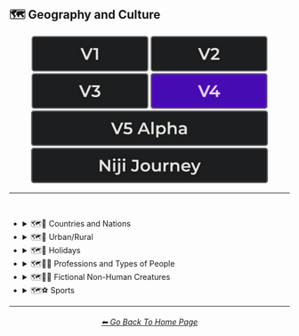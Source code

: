 <h2>🗺 Geography and Culture</h2>

<div align="center">

[<img src="/Images/Repo_Parts/Buttons/Version_Buttons/button_version_V1_inactive.webp?raw=true" alt="MidJourney V1" height="64" />](/Pages/MJ_V1/Style_Pages/Sphere/Geography_and_Culture.md)
[<img src="/Images/Repo_Parts/Buttons/Version_Buttons/button_version_V2_inactive.webp?raw=true" alt="MidJourney V2" height="64" />](/Pages/MJ_V2/Style_Pages/Sphere/Geography_and_Culture.md)
[<img src="/Images/Repo_Parts/Buttons/Version_Buttons/button_version_V3_inactive.webp?raw=true" alt="MidJourney V3" height="64" />](/Pages/MJ_V3/Style_Pages/Just_The_Style/Geography_and_Culture.md)
[<img src="/Images/Repo_Parts/Buttons/Version_Buttons/button_version_V4_active.webp?raw=true" alt="MidJourney V4" height="64" />](/Pages/MJ_V4/Style_Pages/Just_The_Style/Geography_and_Culture.md)
<br>
[<img src="/Images/Repo_Parts/Buttons/Version_Buttons/button_version_V5_Alpha_inactive_half.webp?raw=true" alt="MidJourney V5" height="64" />](/Pages/MJ_V5/Style_Pages/Just_The_Style/Geography_and_Culture.md)
[<img src="/Images/Repo_Parts/Buttons/Version_Buttons/button_version_niji_inactive_half.webp?raw=true" alt="Niji Journey" height="64" />](/Pages/Niji_Journey/Style_Pages/Geography_and_Culture.md)

</div>

<hr>
<br>


- <details><summary>🗺🎌 Countries and Nations</summary><p><div align="center">

	| Country | Nation |
	| :-: | :-: |
	| <img src="/Images/MJ_V4/V4_Alpha_3.5/Midjourney_Styles/Country.webp?raw=true" width="256" /> | <img src="/Images/MJ_V4/V4_Alpha_3.5/Midjourney_Styles/Nation.webp?raw=true" width="256" /> |
	
	<br>

	| American-Style | American Realism |
	| :-: | :-: |
	| <img src="/Images/MJ_V4/V4_Alpha_3.5/Midjourney_Styles/American-Style.webp?raw=true" width="256" /> | <img src="/Images/MJ_V4/V4_Alpha_3.5/Midjourney_Styles/American_Realism.webp?raw=true" width="256" /> |

	<br>

	| Canadian-Style | Canadian Realism |
	| :-: | :-: |
	| <img src="/Images/MJ_V4/V4_Alpha_3.5/Midjourney_Styles/Canadian-Style.webp?raw=true" width="256" /> | <img src="/Images/MJ_V4/V4_Alpha_3.5/Midjourney_Styles/Canadian_Realism.webp?raw=true" width="256" /> |

	<br>

	| Europunk |
	| :-: |
	| <img src="/Images/MJ_V4/V4_Alpha_3.5/Midjourney_Styles/Europunk.webp?raw=true" width="256" /> |

	<br>

	| Brazilian-Style | Brazilian Realism |
	| :-: | :-: |
	| <img src="/Images/MJ_V4/V4_Alpha_3.5/Midjourney_Styles/Brazilian-Style.webp?raw=true" width="256" /> | <img src="/Images/MJ_V4/V4_Alpha_3.5/Midjourney_Styles/Brazilian_Realism.webp?raw=true" width="256" /> |

	<br>

	| Incan | Tiwanaku |
	| :-: | :-: |
	| <img src="/Images/MJ_V4/V4_Alpha_3.5/Midjourney_Styles/Incan.webp?raw=true" width="256" /> | <img src="/Images/MJ_V4/V4_Alpha_3.5/Midjourney_Styles/Tiwanaku.webp?raw=true" width="256" /> |
	
	<br>

	| Mexican-Style | Mexican Realism |
	| :-: | :-: |
	| <img src="/Images/MJ_V4/V4_Alpha_3.5/Midjourney_Styles/Mexican-Style.webp?raw=true" width="256" /> | <img src="/Images/MJ_V4/V4_Alpha_3.5/Midjourney_Styles/Mexican_Realism.webp?raw=true" width="256" /> |

	<br>

	| African-Style | African Realism |
	| :-: | :-: |
	| <img src="/Images/MJ_V4/V4_Alpha_3.5/Midjourney_Styles/African-Style.webp?raw=true" width="256" /> | <img src="/Images/MJ_V4/V4_Alpha_3.5/Midjourney_Styles/African_Realism.webp?raw=true" width="256" /> |

	<br>

	| Mali | Benin |
	| :-: | :-: |
	| <img src="/Images/MJ_V4/V4_Alpha_3.5/Midjourney_Styles/Mali.webp?raw=true" width="256" /> | <img src="/Images/MJ_V4/V4_Alpha_3.5/Midjourney_Styles/Benin.webp?raw=true" width="256" /> |
	
	<br>

	| Australian-Style | Australian Realism |
	| :-: | :-: |
	| <img src="/Images/MJ_V4/V4_Alpha_3.5/Midjourney_Styles/Australian-Style.webp?raw=true" width="256" /> | <img src="/Images/MJ_V4/V4_Alpha_3.5/Midjourney_Styles/Australian_Realism.webp?raw=true" width="256" /> |

	<br>

	| Spanish-Style | Spanish Realism |
	| :-: | :-: |
	| <img src="/Images/MJ_V4/V4_Alpha_3.5/Midjourney_Styles/Spanish-Style.webp?raw=true" width="256" /> | <img src="/Images/MJ_V4/V4_Alpha_3.5/Midjourney_Styles/Spanish_Realism.webp?raw=true" width="256" /> |

	<br>

	| French-Style | French Realism |
	| :-: | :-: |
	| <img src="/Images/MJ_V4/V4_Alpha_3.5/Midjourney_Styles/French-Style.webp?raw=true" width="256" /> | <img src="/Images/MJ_V4/V4_Alpha_3.5/Midjourney_Styles/French_Realism.webp?raw=true" width="256" /> |

	<br>

	| Italian-Style | Italian Realism |
	| :-: | :-: |
	| <img src="/Images/MJ_V4/V4_Alpha_3.5/Midjourney_Styles/Italian-Style.webp?raw=true" width="256" /> | <img src="/Images/MJ_V4/V4_Alpha_3.5/Midjourney_Styles/Italian_Realism.webp?raw=true" width="256" /> |

	<br>

	| Turkish-Style | Turkish Realism |
	| :-: | :-: |
	| <img src="/Images/MJ_V4/V4_Alpha_3.5/Midjourney_Styles/Turkish-Style.webp?raw=true" width="256" /> | <img src="/Images/MJ_V4/V4_Alpha_3.5/Midjourney_Styles/Turkish_Realism.webp?raw=true" width="256" /> |

	<br>

	| British-Style | British Realism |
	| :-: | :-: |
	| <img src="/Images/MJ_V4/V4_Alpha_3.5/Midjourney_Styles/British-Style.webp?raw=true" width="256" /> | <img src="/Images/MJ_V4/V4_Alpha_3.5/Midjourney_Styles/British_Realism.webp?raw=true" width="256" /> |

	<br>

	| German-Style | German Realism | German Romanticism |
	| :-: | :-: | :-: |
	| <img src="/Images/MJ_V4/V4_Alpha_3.5/Midjourney_Styles/German-Style.webp?raw=true" width="256" /> | <img src="/Images/MJ_V4/V4_Alpha_3.5/Midjourney_Styles/German_Realism.webp?raw=true" width="256" /> | <img src="/Images/MJ_V4/V4_Alpha_3.5/Midjourney_Styles/German_Romanticism.webp?raw=true" width="256" /> |

	<br>

	| Greek-Style | Greek Realism | Greek Icon |
	| :-: | :-: | :-: |
	| <img src="/Images/MJ_V4/V4_Alpha_3.5/Midjourney_Styles/Greek-Style.webp?raw=true" width="256" /> | <img src="/Images/MJ_V4/V4_Alpha_3.5/Midjourney_Styles/Greek_Realism.webp?raw=true" width="256" /> | <img src="/Images/MJ_V4/V4_Alpha_3.5/Midjourney_Styles/Greek_Icon.webp?raw=true" width="256" /> |

	<br>

	| Greek Mythology | Greek God | Greek Goddess |
	| :-: | :-: | :-: |
	| <img src="/Images/MJ_V4/V4_Alpha_3.5/Midjourney_Styles/Greek_Mythology.webp?raw=true" width="256" /> | <img src="/Images/MJ_V4/V4_Alpha_3.5/Midjourney_Styles/Greek_God.webp?raw=true" width="256" /> | <img src="/Images/MJ_V4/V4_Alpha_3.5/Midjourney_Styles/Greek_Goddess.webp?raw=true" width="256" /> |
	
	<br>

	| Polish-Style | Polish Realism |
	| :-: | :-: |
	| <img src="/Images/MJ_V4/V4_Alpha_3.5/Midjourney_Styles/Polish-Style.webp?raw=true" width="256" /> | <img src="/Images/MJ_V4/V4_Alpha_3.5/Midjourney_Styles/Polish_Realism.webp?raw=true" width="256" /> |

	<br>

	| Hungarian-Style | Hungarian Realism |
	| :-: | :-: |
	| <img src="/Images/MJ_V4/V4_Alpha_3.5/Midjourney_Styles/Hungarian-Style.webp?raw=true" width="256" /> | <img src="/Images/MJ_V4/V4_Alpha_3.5/Midjourney_Styles/Hungarian_Realism.webp?raw=true" width="256" /> |

	<br>

	| Swiss-Style | Swiss Realism |
	| :-: | :-: |
	| <img src="/Images/MJ_V4/V4_Alpha_3.5/Midjourney_Styles/Swiss-Style.webp?raw=true" width="256" /> | <img src="/Images/MJ_V4/V4_Alpha_3.5/Midjourney_Styles/Swiss_Realism.webp?raw=true" width="256" /> |

	<br>

	| Swedish-Style | Swedish Realism |
	| :-: | :-: |
	| <img src="/Images/MJ_V4/V4_Alpha_3.5/Midjourney_Styles/Swedish-Style.webp?raw=true" width="256" /> | <img src="/Images/MJ_V4/V4_Alpha_3.5/Midjourney_Styles/Swedish_Realism.webp?raw=true" width="256" /> |

	<br>

	| Irish-Style | Irish Realism |
	| :-: | :-: |
	| <img src="/Images/MJ_V4/V4_Alpha_3.5/Midjourney_Styles/Irish-Style.webp?raw=true" width="256" /> | <img src="/Images/MJ_V4/V4_Alpha_3.5/Midjourney_Styles/Irish_Realism.webp?raw=true" width="256" /> |

	<br>

	| Roman-Style | Roman Realism | Roman Icon |
	| :-: | :-: | :-: |
	| <img src="/Images/MJ_V4/V4_Alpha_3.5/Midjourney_Styles/Roman-Style.webp?raw=true" width="256" /> | <img src="/Images/MJ_V4/V4_Alpha_3.5/Midjourney_Styles/Roman_Realism.webp?raw=true" width="256" /> | <img src="/Images/MJ_V4/V4_Alpha_3.5/Midjourney_Styles/Roman_Icon.webp?raw=true" width="256" /> |

	<br>

	| Roman Mythology | Roman God | Roman Goddess |
	| :-: | :-: | :-: |
	| <img src="/Images/MJ_V4/V4_Alpha_3.5/Midjourney_Styles/Roman_Mythology.webp?raw=true" width="256" /> | <img src="/Images/MJ_V4/V4_Alpha_3.5/Midjourney_Styles/Roman_God.webp?raw=true" width="256" /> | <img src="/Images/MJ_V4/V4_Alpha_3.5/Midjourney_Styles/Roman_Goddess.webp?raw=true" width="256" /> |
	
	<br>

	| Dominican-Style | Dominican Realism |
	| :-: | :-: |
	| <img src="/Images/MJ_V4/V4_Alpha_3.5/Midjourney_Styles/Dominican-Style.webp?raw=true" width="256" /> | <img src="/Images/MJ_V4/V4_Alpha_3.5/Midjourney_Styles/Dominican_Realism.webp?raw=true" width="256" /> |

	<br>

	| Chinese-Style | Chinese Realism |
	| :-: | :-: |
	| <img src="/Images/MJ_V4/V4_Alpha_3.5/Midjourney_Styles/Chinese-Style.webp?raw=true" width="256" /> | <img src="/Images/MJ_V4/V4_Alpha_3.5/Midjourney_Styles/Chinese_Realism.webp?raw=true" width="256" /> |

	<br>
	
	| Tang Dynasty | Timurid |
	| :-: | :-: |
	| <img src="/Images/MJ_V4/V4_Alpha_3.5/Midjourney_Styles/Tang_Dynasty.webp?raw=true" width="256" /> | <img src="/Images/MJ_V4/V4_Alpha_3.5/Midjourney_Styles/Timurid.webp?raw=true" width="256" /> |

	<br>

	| Japanese | Taisho Period |
	| :-: | :-: |
	| <img src="/Images/MJ_V4/V4_Alpha_3.5/Midjourney_Styles/Japanese.webp?raw=true" width="256" /> | <img src="/Images/MJ_V4/V4_Alpha_3.5/Midjourney_Styles/Taisho_Period.webp?raw=true" width="256" /> |

	<br>

	| Japanese-Style | Japanese Realism | Japonism |
	| :-: | :-: | :-: |
	| <img src="/Images/MJ_V4/V4_Alpha_3.5/Midjourney_Styles/Japanese-Style.webp?raw=true" width="256" /> | <img src="/Images/MJ_V4/V4_Alpha_3.5/Midjourney_Styles/Japanese_Realism.webp?raw=true" width="256" /> | <img src="/Images/MJ_V4/V4_Alpha_3.5/Midjourney_Styles/Japonism.webp?raw=true" width="256" /> |

	<br>

	| Ukrainian-Style | Ukrainian Realism |
	| :-: | :-: |
	| <img src="/Images/MJ_V4/V4_Alpha_3.5/Midjourney_Styles/Ukrainian-Style.webp?raw=true" width="256" /> | <img src="/Images/MJ_V4/V4_Alpha_3.5/Midjourney_Styles/Ukrainian_Realism.webp?raw=true" width="256" /> |

	<br>

	| Indonesian-Style | Indonesian Realism |
	| :-: | :-: |
	| <img src="/Images/MJ_V4/V4_Alpha_3.5/Midjourney_Styles/Indonesian-Style.webp?raw=true" width="256" /> | <img src="/Images/MJ_V4/V4_Alpha_3.5/Midjourney_Styles/Indonesian_Realism.webp?raw=true" width="256" /> |

	<br>

	| Balinese | Tibetan | Khmer |
	| :-: | :-: | :-: |
	| <img src="/Images/MJ_V4/V4_Alpha_3.5/Midjourney_Styles/Balinese.webp?raw=true" width="256" /> | <img src="/Images/MJ_V4/V4_Alpha_3.5/Midjourney_Styles/Tibetan.webp?raw=true" width="256" /> | <img src="/Images/MJ_V4/V4_Alpha_3.5/Midjourney_Styles/Khmer.webp?raw=true" width="256" /> |
	
	<br>
	
	| Thai | Bagan |
	| :-: | :-: |
	| <img src="/Images/MJ_V4/V4_Alpha_3.5/Midjourney_Styles/Thai.webp?raw=true" width="256" /> | <img src="/Images/MJ_V4/V4_Alpha_3.5/Midjourney_Styles/Bagan.webp?raw=true" width="256" /> |
	
	<br>

	| Indian-Style | Indian Realism |
	| :-: | :-: |
	| <img src="/Images/MJ_V4/V4_Alpha_3.5/Midjourney_Styles/Indian-Style.webp?raw=true" width="256" /> | <img src="/Images/MJ_V4/V4_Alpha_3.5/Midjourney_Styles/Indian_Realism.webp?raw=true" width="256" /> |

	<br>

	| Bavarian |
	| :-: |
	| <img src="/Images/MJ_V4/V4_Alpha_3.5/Midjourney_Styles/Bavarian.webp?raw=true" width="256" /> |
	
	<br>
	
	| Minoan | Cycladic |
	| :-: | :-: |
	| <img src="/Images/MJ_V4/V4_Alpha_3.5/Midjourney_Styles/Minoan.webp?raw=true" width="256" /> | <img src="/Images/MJ_V4/V4_Alpha_3.5/Midjourney_Styles/Cycladic.webp?raw=true" width="256" /> |
	
	<br>
	
	| Puebloan | Armenian |
	| :-: | :-: |
	| <img src="/Images/MJ_V4/V4_Alpha_3.5/Midjourney_Styles/Puebloan.webp?raw=true" width="256" /> | <img src="/Images/MJ_V4/V4_Alpha_3.5/Midjourney_Styles/Armenian.webp?raw=true" width="256" /> |
	
	<br>

	| Russian-Style | Russian Realism |
	| :-: | :-: |
	| <img src="/Images/MJ_V4/V4_Alpha_3.5/Midjourney_Styles/Russian-Style.webp?raw=true" width="256" /> | <img src="/Images/MJ_V4/V4_Alpha_3.5/Midjourney_Styles/Russian_Realism.webp?raw=true" width="256" /> |

	<br>

	| Propaganda | American Propaganda | Soviet Propaganda |
	| :-: | :-: | :-: |
	| <img src="/Images/MJ_V4/V4_Alpha_3.5/Midjourney_Styles/Propaganda.webp?raw=true" width="256" /> | <img src="/Images/MJ_V4/V4_Alpha_3.5/Midjourney_Styles/American_Propaganda.webp?raw=true" width="256" /> | <img src="/Images/MJ_V4/V4_Alpha_3.5/Midjourney_Styles/Soviet_Propaganda.webp?raw=true" width="256" /> |

	<br>

	| Arabic | Caribbean | Mayan |
	| :-: | :-: | :-: |
	| <img src="/Images/MJ_V4/V4_Alpha_3.5/Midjourney_Styles/Arabic.webp?raw=true" width="256" /> | <img src="/Images/MJ_V4/V4_Alpha_3.5/Midjourney_Styles/Caribbean.webp?raw=true" width="256" /> | <img src="/Images/MJ_V4/V4_Alpha_3.5/Midjourney_Styles/Mayan.webp?raw=true" width="256" /> |

	<br>

	| Egyptian Art | Socialist Realism |
	| :-: | :-: |
	| <img src="/Images/MJ_V4/V4_Alpha_3.5/Midjourney_Styles/Egyptian_Art.webp?raw=true" width="256" /> | <img src="/Images/MJ_V4/V4_Alpha_3.5/Midjourney_Styles/Socialist_Realism.webp?raw=true" width="256" /> |

	<br>

	| Nordic Mythology |
	| :-: |
	| <img src="/Images/MJ_V4/V4_Alpha_3.5/Midjourney_Styles/Nordic_Mythology.webp?raw=true" width="256" /> |

	<br>
	
	| Victorian |
	| :-: |
	| <img src="/Images/MJ_V4/V4_Alpha_3.5/Midjourney_Styles/Victorian.webp?raw=true" width="256" /> |

	<br>

	| Byzantine | Byzantine Icon |
	| :-: | :-: |
	| <img src="/Images/MJ_V4/V4_Alpha_3.5/Midjourney_Styles/Byzantine.webp?raw=true" width="256" /> | <img src="/Images/MJ_V4/V4_Alpha_3.5/Midjourney_Styles/Byzantine_Icon.webp?raw=true" width="256" /> |

	<br>

	| Christian Icon |
	| :-: |
	| <img src="/Images/MJ_V4/V4_Alpha_3.5/Midjourney_Styles/Christian_Icon.webp?raw=true" width="256" /> |
	
  </div></p></details>


- <details><summary>🗺🌾 Urban/Rural</summary><p><div align="center">

  	| Urban | Urbancore | Urban Exploration |
	| :-: | :-: | :-: |
	| <img src="/Images/MJ_V4/V4_Alpha_3.5/Midjourney_Styles/Urban.webp?raw=true" width="256" /> | <img src="/Images/MJ_V4/V4_Alpha_3.5/Midjourney_Styles/Urbancore.webp?raw=true" width="256" /> | <img src="/Images/MJ_V4/V4_Alpha_3.5/Midjourney_Styles/Urban_Exploration.webp?raw=true" width="256" /> |
	
	<br>

	| Rural | Ruralcore |
	| :-: | :-: |
	| <img src="/Images/MJ_V4/V4_Alpha_3.5/Midjourney_Styles/Rural.webp?raw=true" width="256" /> | <img src="/Images/MJ_V4/V4_Alpha_3.5/Midjourney_Styles/Ruralcore.webp?raw=true" width="256" /> |

	<br>

    | Adventurecore | Hikecore | Prairiecore |
	| :-: | :-: | :-: |
	| <img src="/Images/MJ_V4/V4_Alpha_3.5/Midjourney_Styles/Adventurecore.webp?raw=true" width="256" /> | <img src="/Images/MJ_V4/V4_Alpha_3.5/Midjourney_Styles/Hikecore.webp?raw=true" width="256" /> | <img src="/Images/MJ_V4/V4_Alpha_3.5/Midjourney_Styles/Prairiecore.webp?raw=true" width="256" /> |

	<br>

	| Farmcore | Countrycore | Villagecore |
	| :-: | :-: | :-: |
	| <img src="/Images/MJ_V4/V4_Alpha_3.5/Midjourney_Styles/Farmcore.webp?raw=true" width="256" /> | <img src="/Images/MJ_V4/V4_Alpha_3.5/Midjourney_Styles/Countrycore.webp?raw=true" width="256" /> | <img src="/Images/MJ_V4/V4_Alpha_3.5/Midjourney_Styles/Villagecore.webp?raw=true" width="256" /> |

	<br>
	
	| Tavernwave | Cabincore | Cottagecore |
	| :-: | :-: | :-: |
	| <img src="/Images/MJ_V4/V4_Alpha_3.5/Midjourney_Styles/Tavernwave.webp?raw=true" width="256" /> | <img src="/Images/MJ_V4/V4_Alpha_3.5/Midjourney_Styles/Cabincore.webp?raw=true" width="256" /> | <img src="/Images/MJ_V4/V4_Alpha_3.5/Midjourney_Styles/Cottagecore.webp?raw=true" width="256" /> |

	<br>
	
	| Hermitpunk |
	| :-: |
	| <img src="/Images/MJ_V4/V4_Alpha_3.5/Midjourney_Styles/Hermitpunk.webp?raw=true" width="256" /> |

  </div></p></details>


- <details><summary>🗺🎄 Holidays</summary><p><div align="center">

	| Holiday |
	| :-: |
	| <img src="/Images/MJ_V4/V4_Alpha_3.5/Midjourney_Styles/Holiday.webp?raw=true" width="256" /> |
	
	<br>

	| Christmas | Santa | Elf |
	| :-: | :-: | :-: |
	| <img src="/Images/MJ_V4/V4_Alpha_3.5/Midjourney_Styles/Christmas.webp?raw=true" width="256" /> | <img src="/Images/MJ_V4/V4_Alpha_3.5/Midjourney_Styles/Santa.webp?raw=true" width="256" /> | <img src="/Images/MJ_V4/V4_Alpha_3.5/Midjourney_Styles/Elf.webp?raw=true" width="256" /> |

	<br>

	| Halloween |
	| :-: |
	| <img src="/Images/MJ_V4/V4_Alpha_3.5/Midjourney_Styles/Halloween.webp?raw=true" width="256" /> |

  </div></p></details>


- <details><summary>🗺🐱‍👤 Professions and Types of People</summary><p><div align="center">

    | Boss | Master |
    | :-: | :-: |
    | <img src="/Images/MJ_V4/V4_Alpha_3.5/Midjourney_Styles/Boss.webp?raw=true" width="256" /> | <img src="/Images/MJ_V4/V4_Alpha_3.5/Midjourney_Styles/Master.webp?raw=true" width="256" /> |

	<br>

    | Police |
    | :-: |
    | <img src="/Images/MJ_V4/V4_Alpha_3.5/Midjourney_Styles/Police.webp?raw=true" width="256" /> |

	<br>

	| Warrior | Samurai | Samurai Warrior |
	| :-: | :-: | :-: |
    | <img src="/Images/MJ_V4/V4_Alpha_3.5/Midjourney_Styles/Warrior.webp?raw=true" width="256" /> | <img src="/Images/MJ_V4/V4_Alpha_3.5/Midjourney_Styles/Samurai.webp?raw=true" width="256" /> | <img src="/Images/MJ_V4/V4_Alpha_3.5/Midjourney_Styles/Samurai_Warrior.webp?raw=true" width="256" /> |

	<br>
	
	| Artist | Bard | Cleric |
	| :-: | :-: | :-: |
	| <img src="/Images/MJ_V4/V4_Alpha_3.5/Midjourney_Styles/Artist.webp?raw=true" width="256" /> | <img src="/Images/MJ_V4/V4_Alpha_3.5/Midjourney_Styles/Bard.webp?raw=true" width="256" /> | <img src="/Images/MJ_V4/V4_Alpha_3.5/Midjourney_Styles/Cleric.webp?raw=true" width="256" /> |

	<br>

	| Clownpunk | Clowncore |
	| :-: | :-: |
	| <img src="/Images/MJ_V4/V4_Alpha_3.5/Midjourney_Styles/Clownpunk.webp?raw=true" width="256" /> | <img src="/Images/MJ_V4/V4_Alpha_3.5/Midjourney_Styles/Clowncore.webp?raw=true" width="256" /> |

	<br>

    | Caveman | Viking | Pilgrim |
    | :-: | :-: | :-: |
    | <img src="/Images/MJ_V4/V4_Alpha_3.5/Midjourney_Styles/Caveman.webp?raw=true" width="256" /> | <img src="/Images/MJ_V4/V4_Alpha_3.5/Midjourney_Styles/Viking.webp?raw=true" width="256" /> | <img src="/Images/MJ_V4/V4_Alpha_3.5/Midjourney_Styles/Pilgrim.webp?raw=true" width="256" /> |

	<br>

	| Quarterback |
	| :-: |
	| <img src="/Images/MJ_V4/V4_Alpha_3.5/Midjourney_Styles/Quarterback.webp?raw=true" width="256" /> |
	
	<br>

	| Catholicpunk |
	| :-: |
	| <img src="/Images/MJ_V4/V4_Alpha_3.5/Midjourney_Styles/Catholicpunk.webp?raw=true" width="256" /> |

	<br>

	| Poetcore | Scoutcore |
	| :-: | :-: |
	| <img src="/Images/MJ_V4/V4_Alpha_3.5/Midjourney_Styles/Poetcore.webp?raw=true" width="256" /> | <img src="/Images/MJ_V4/V4_Alpha_3.5/Midjourney_Styles/Scoutcore.webp?raw=true" width="256" /> |

	<br>

	| Kingcore | Princecore | Princesscore |
	| :-: | :-: | :-: |
	| <img src="/Images/MJ_V4/V4_Alpha_3.5/Midjourney_Styles/Kingcore.webp?raw=true" width="256" /> | <img src="/Images/MJ_V4/V4_Alpha_3.5/Midjourney_Styles/Princecore.webp?raw=true" width="256" /> | <img src="/Images/MJ_V4/V4_Alpha_3.5/Midjourney_Styles/Princesscore.webp?raw=true" width="256" /> |

	<br>

	| Royalcore | Knightcore |
	| :-: | :-: |
	| <img src="/Images/MJ_V4/V4_Alpha_3.5/Midjourney_Styles/Royalcore.webp?raw=true" width="256" /> | <img src="/Images/MJ_V4/V4_Alpha_3.5/Midjourney_Styles/Knightcore.webp?raw=true" width="256" /> |

	<br>

	| Roguecore | Villaincore |
	| :-: | :-: |
	| <img src="/Images/MJ_V4/V4_Alpha_3.5/Midjourney_Styles/Roguecore.webp?raw=true" width="256" /> | <img src="/Images/MJ_V4/V4_Alpha_3.5/Midjourney_Styles/Villaincore.webp?raw=true" width="256" /> |

	<br>
	
	| Kidcore | Tweencore | Grandparentcore |
	| :-: | :-: | :-: |
	| <img src="/Images/MJ_V4/V4_Alpha_3.5/Midjourney_Styles/Kidcore.webp?raw=true" width="256" /> | <img src="/Images/MJ_V4/V4_Alpha_3.5/Midjourney_Styles/Tweencore.webp?raw=true" width="256" /> | <img src="/Images/MJ_V4/V4_Alpha_3.5/Midjourney_Styles/Grandparentcore.webp?raw=true" width="256" /> |

	<br>

	| Brocore |
	| :-: |
	| <img src="/Images/MJ_V4/V4_Alpha_3.5/Midjourney_Styles/Brocore.webp?raw=true" width="256" /> |

	<br>

	<table>
		<tr><th>John Cena</th><tr>
		<tr height=256><td width=256></td></tr>
	</table>
	
  </div></p></details>


- <details><summary>🗺🧜‍♀️ Fictional Non-Human Creatures</summary><p><div align="center">

	| Entities |
	| :-: |
	| <img src="/Images/MJ_V4/V4_Alpha_3.5/Midjourney_Styles/Entities.webp?raw=true" width="256" /> |

	<br>
	
    | Goblin | Halfling |
    | :-: | :-: |
    | <img src="/Images/MJ_V4/V4_Alpha_3.5/Midjourney_Styles/Goblin.webp?raw=true" width="256" /> | <img src="/Images/MJ_V4/V4_Alpha_3.5/Midjourney_Styles/Halfling.webp?raw=true" width="256" /> |
	
	<br>
	
	| Warlock | Wizard |
	| :-: | :-: |
	| <img src="/Images/MJ_V4/V4_Alpha_3.5/Midjourney_Styles/Warlock.webp?raw=true" width="256" /> | <img src="/Images/MJ_V4/V4_Alpha_3.5/Midjourney_Styles/Wizard.webp?raw=true" width="256" /> |

	<br>
	
	| Elf | Orc |
	| :-: | :-: |
	| <img src="/Images/MJ_V4/V4_Alpha_3.5/Midjourney_Styles/Elf.webp?raw=true" width="256" /> | <img src="/Images/MJ_V4/V4_Alpha_3.5/Midjourney_Styles/Orc.webp?raw=true" width="256" /> |
	
	<br>
	
	| Mermaid |
	| :-: |
	| <img src="/Images/MJ_V4/V4_Alpha_3.5/Midjourney_Styles/Mermaid.webp?raw=true" width="256" /> |

  </div></p></details>


- <details><summary>🗺⚽ Sports</summary><p><div align="center">

	| Sport | Sports |
	| :-: | :-: |
	| <img src="/Images/MJ_V4/V4_Alpha_3.5/Midjourney_Styles/Sport.webp?raw=true" width="256" /> | <img src="/Images/MJ_V4/V4_Alpha_3.5/Midjourney_Styles/Sports.webp?raw=true" width="256" /> |
	
	<br>

	| Basketball | Baseball | Football |
	| :-: | :-: | :-: |
	| <img src="/Images/MJ_V4/V4_Alpha_3.5/Midjourney_Styles/Basketball.webp?raw=true" width="256" /> | <img src="/Images/MJ_V4/V4_Alpha_3.5/Midjourney_Styles/Baseball.webp?raw=true" width="256" /> | <img src="/Images/MJ_V4/V4_Alpha_3.5/Midjourney_Styles/Football.webp?raw=true" width="256" /> |
	
	<br>
	
	| Soccer | Soccer Ball |
	| :-: | :-: |
	| <img src="/Images/MJ_V4/V4_Alpha_3.5/Midjourney_Styles/Soccer.webp?raw=true" width="256" /> | <img src="/Images/MJ_V4/V4_Alpha_3.5/Midjourney_Styles/Soccer_Ball.webp?raw=true" width="256" /> |
	
	<br>
	
	| Golf | Golf Ball |
	| :-: | :-: |
	| <img src="/Images/MJ_V4/V4_Alpha_3.5/Midjourney_Styles/Golf.webp?raw=true" width="256" /> | <img src="/Images/MJ_V4/V4_Alpha_3.5/Midjourney_Styles/Golf_Ball.webp?raw=true" width="256" /> |
	
	<br>
	
	| Tennis | Tennis Ball |
	| :-: | :-: |
	| <img src="/Images/MJ_V4/V4_Alpha_3.5/Midjourney_Styles/Tennis.webp?raw=true" width="256" /> | <img src="/Images/MJ_V4/V4_Alpha_3.5/Midjourney_Styles/Tennis_Ball.webp?raw=true" width="256" /> |
	
	<br>
	
	| Hockey | Hockey Puck |
	| :-: | :-: |
	| <img src="/Images/MJ_V4/V4_Alpha_3.5/Midjourney_Styles/Hockey.webp?raw=true" width="256" /> | <img src="/Images/MJ_V4/V4_Alpha_3.5/Midjourney_Styles/Hockey_Puck.webp?raw=true" width="256" /> |

	<br>
	
	| Volleyball |
	| :-: |
	| <img src="/Images/MJ_V4/V4_Alpha_3.5/Midjourney_Styles/Volleyball.webp?raw=true" width="256" /> |

	<br>

	| Rugby | Rugby-Ball |
	| :-: | :-: |
	| <img src="/Images/MJ_V4/V4_Alpha_3.5/Midjourney_Styles/Rugby.webp?raw=true" width="256" /> | <img src="/Images/MJ_V4/V4_Alpha_3.5/Midjourney_Styles/Rugby-Ball.webp?raw=true" width="256" /> |
	
	<br>
	
	| Skydiving |
	| :-: |
	| <img src="/Images/MJ_V4/V4_Alpha_3.5/Midjourney_Styles/Skydiving.webp?raw=true" width="256" /> |

  </div></p></details>


<hr><!--------------->
<div align="center">
<h6><a href="/README.md">⬅ Go Back To Home Page</a></h6>
</div>